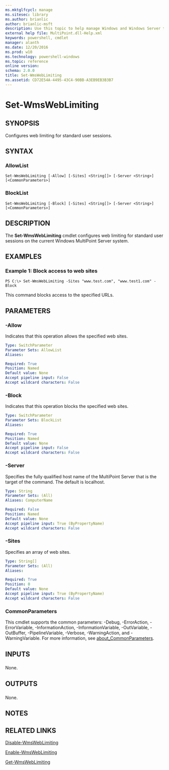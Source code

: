 ```yaml
---
ms.mktglfcycl: manage
ms.sitesec: library
ms.author: brianlic
author: brianlic-msft
description: Use this topic to help manage Windows and Windows Server technologies with Windows PowerShell.
external help file: MultiPoint.dll-Help.xml
keywords: powershell, cmdlet
manager: alanth
ms.date: 12/20/2016
ms.prod: w10
ms.technology: powershell-windows
ms.topic: reference
online version: 
schema: 2.0.0
title: Set-WmsWebLimiting
ms.assetid: CD72E54A-4495-43C4-90BB-A3EB9EB3B3B7
---
```


# Set-WmsWebLimiting

## SYNOPSIS
Configures web limiting for standard user sessions.

## SYNTAX

### AllowList
```
Set-WmsWebLimiting [-Allow] [-Sites] <String[]> [-Server <String>] [<CommonParameters>]
```

### BlockList
```
Set-WmsWebLimiting [-Block] [-Sites] <String[]> [-Server <String>] [<CommonParameters>]
```

## DESCRIPTION
The **Set-WmsWebLimiting** cmdlet configures web limiting for standard user sessions on the current Windows MultiPoint Server system.

## EXAMPLES

### Example 1: Block access to web sites
```
PS C:\> Set-WmsWebLimiting -Sites "www.test.com", "www.test1.com" -Block
```

This command blocks access to the specified URLs.

## PARAMETERS

### -Allow
Indicates that this operation allows the specified web sites.

```yaml
Type: SwitchParameter
Parameter Sets: AllowList
Aliases: 

Required: True
Position: Named
Default value: None
Accept pipeline input: False
Accept wildcard characters: False
```

### -Block
Indicates that this operation blocks the specified web sites.

```yaml
Type: SwitchParameter
Parameter Sets: BlockList
Aliases: 

Required: True
Position: Named
Default value: None
Accept pipeline input: False
Accept wildcard characters: False
```

### -Server
Specifies the fully qualified host name of the MultiPoint Server that is the target of the command.
The default is localhost.

```yaml
Type: String
Parameter Sets: (All)
Aliases: ComputerName

Required: False
Position: Named
Default value: None
Accept pipeline input: True (ByPropertyName)
Accept wildcard characters: False
```

### -Sites
Specifies an array of web sites.

```yaml
Type: String[]
Parameter Sets: (All)
Aliases: 

Required: True
Position: 0
Default value: None
Accept pipeline input: True (ByPropertyName)
Accept wildcard characters: False
```

### CommonParameters
This cmdlet supports the common parameters: -Debug, -ErrorAction, -ErrorVariable, -InformationAction, -InformationVariable, -OutVariable, -OutBuffer, -PipelineVariable, -Verbose, -WarningAction, and -WarningVariable. For more information, see [about_CommonParameters](http://go.microsoft.com/fwlink/?LinkID=113216).

## INPUTS

###  
None.

## OUTPUTS

###  
None.

## NOTES

## RELATED LINKS

[Disable-WmsWebLimiting](./Disable-WmsWebLimiting.md)

[Enable-WmsWebLimiting](./Enable-WmsWebLimiting.md)

[Get-WmsWebLimiting](./Get-WmsWebLimiting.md)

